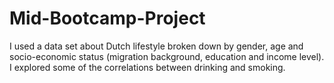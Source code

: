 # Mid-Bootcamp-Project
I used a data set about Dutch lifestyle broken down by gender, age and socio-economic status (migration background, education and income level).
I explored some of the correlations between drinking and smoking. 

